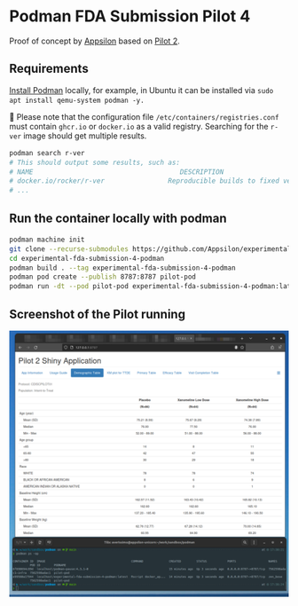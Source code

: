# Podman FDA Submission Pilot 4

Proof of concept by [Appsilon](https://appsilon.com/) based on [Pilot 2](https://github.com/RConsortium/submissions-pilot2/).

## Requirements

[Install Podman](https://podman.io/docs/installation) locally, for example, in Ubuntu it can be installed via `sudo apt install qemu-system podman -y.`

🔴 Please note that the configuration file `/etc/containers/registries.conf` must contain `ghcr.io` or `docker.io` as a valid registry.
Searching for the `r-ver` image should get multiple results.

```bash
podman search r-ver
# This should output some results, such as:
# NAME                                     DESCRIPTION
# docker.io/rocker/r-ver                Reproducible builds to fixed versions of R
# ...
```

## Run the container locally with podman

```bash
podman machine init
git clone --recurse-submodules https://github.com/Appsilon/experimental-fda-submission-4-podman
cd experimental-fda-submission-4-podman
podman build . --tag experimental-fda-submission-4-podman
podman pod create --publish 8787:8787 pilot-pod
podman run -dt --pod pilot-pod experimental-fda-submission-4-podman:latest
```

## Screenshot of the Pilot running

![](screenshot.png)
